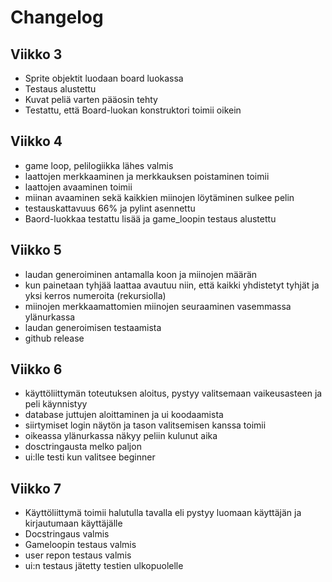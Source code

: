 # Changelog

## Viikko 3

- Sprite objektit luodaan board luokassa 
- Testaus alustettu
- Kuvat peliä varten pääosin tehty
- Testattu, että Board-luokan konstruktori toimii oikein

## Viikko 4

- game loop, pelilogiikka lähes valmis
- laattojen merkkaaminen ja merkkauksen poistaminen toimii
- laattojen avaaminen toimii
- miinan avaaminen sekä kaikkien miinojen löytäminen sulkee pelin
- testauskattavuus 66% ja pylint asennettu
- Baord-luokkaa testattu lisää ja game_loopin testaus alustettu

## Viikko 5

- laudan generoiminen antamalla koon ja miinojen määrän
- kun painetaan tyhjää laattaa avautuu niin, että kaikki yhdistetyt tyhjät ja yksi kerros numeroita (rekursiolla)
- miinojen merkkaamattomien miinojen seuraaminen vasemmassa ylänurkassa
- laudan generoimisen testaamista
- github release

## Viikko 6

- käyttöliittymän toteutuksen aloitus, pystyy valitsemaan vaikeusasteen ja peli käynnistyy
- database juttujen aloittaminen ja ui koodaamista
- siirtymiset login näytön ja tason valitsemisen kanssa toimii
- oikeassa ylänurkassa näkyy peliin kulunut aika
- dosctringausta melko paljon
- ui:lle testi kun valitsee beginner

## Viikko 7

- Käyttöliittymä toimii halutulla tavalla eli pystyy luomaan käyttäjän ja kirjautumaan käyttäjälle
- Docstringaus valmis
- Gameloopin testaus valmis 
- user repon testaus valmis
- ui:n testaus jätetty testien ulkopuolelle
